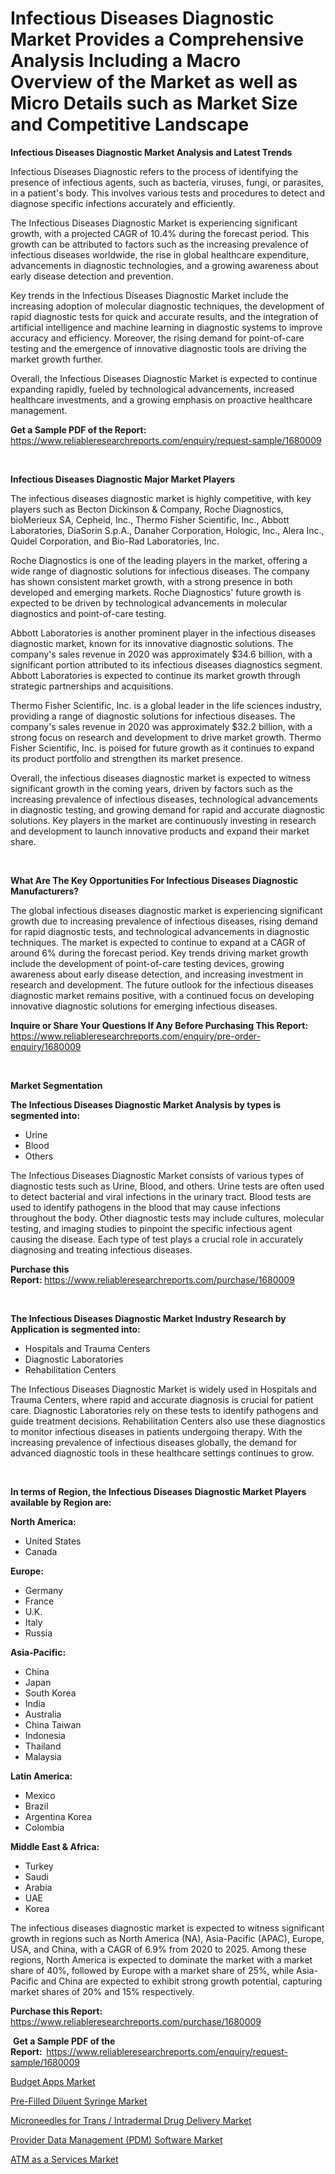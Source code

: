 <p><h1>Infectious Diseases Diagnostic Market Provides a Comprehensive Analysis Including a Macro Overview of the Market as well as Micro Details such as Market Size and Competitive Landscape</h1></p><p><strong>Infectious Diseases Diagnostic Market Analysis and Latest Trends</strong></p>
<p><p>Infectious Diseases Diagnostic refers to the process of identifying the presence of infectious agents, such as bacteria, viruses, fungi, or parasites, in a patient's body. This involves various tests and procedures to detect and diagnose specific infections accurately and efficiently.</p><p>The Infectious Diseases Diagnostic Market is experiencing significant growth, with a projected CAGR of 10.4% during the forecast period. This growth can be attributed to factors such as the increasing prevalence of infectious diseases worldwide, the rise in global healthcare expenditure, advancements in diagnostic technologies, and a growing awareness about early disease detection and prevention.</p><p>Key trends in the Infectious Diseases Diagnostic Market include the increasing adoption of molecular diagnostic techniques, the development of rapid diagnostic tests for quick and accurate results, and the integration of artificial intelligence and machine learning in diagnostic systems to improve accuracy and efficiency. Moreover, the rising demand for point-of-care testing and the emergence of innovative diagnostic tools are driving the market growth further.</p><p>Overall, the Infectious Diseases Diagnostic Market is expected to continue expanding rapidly, fueled by technological advancements, increased healthcare investments, and a growing emphasis on proactive healthcare management.</p></p>
<p><strong>Get a Sample PDF of the Report:&nbsp;</strong> <a href="https://www.reliableresearchreports.com/enquiry/request-sample/1680009">https://www.reliableresearchreports.com/enquiry/request-sample/1680009</a></p>
<p>&nbsp;</p>
<p><strong>Infectious Diseases Diagnostic Major Market Players</strong></p>
<p><p>The infectious diseases diagnostic market is highly competitive, with key players such as Becton Dickinson & Company, Roche Diagnostics, bioMerieux SA, Cepheid, Inc., Thermo Fisher Scientific, Inc., Abbott Laboratories, DiaSorin S.p.A., Danaher Corporation, Hologic, Inc., Alera Inc., Quidel Corporation, and Bio-Rad Laboratories, Inc.</p><p>Roche Diagnostics is one of the leading players in the market, offering a wide range of diagnostic solutions for infectious diseases. The company has shown consistent market growth, with a strong presence in both developed and emerging markets. Roche Diagnostics' future growth is expected to be driven by technological advancements in molecular diagnostics and point-of-care testing.</p><p>Abbott Laboratories is another prominent player in the infectious diseases diagnostic market, known for its innovative diagnostic solutions. The company's sales revenue in 2020 was approximately $34.6 billion, with a significant portion attributed to its infectious diseases diagnostics segment. Abbott Laboratories is expected to continue its market growth through strategic partnerships and acquisitions.</p><p>Thermo Fisher Scientific, Inc. is a global leader in the life sciences industry, providing a range of diagnostic solutions for infectious diseases. The company's sales revenue in 2020 was approximately $32.2 billion, with a strong focus on research and development to drive market growth. Thermo Fisher Scientific, Inc. is poised for future growth as it continues to expand its product portfolio and strengthen its market presence.</p><p>Overall, the infectious diseases diagnostic market is expected to witness significant growth in the coming years, driven by factors such as the increasing prevalence of infectious diseases, technological advancements in diagnostic testing, and growing demand for rapid and accurate diagnostic solutions. Key players in the market are continuously investing in research and development to launch innovative products and expand their market share.</p></p>
<p>&nbsp;</p>
<p><strong>What Are The Key Opportunities For Infectious Diseases Diagnostic Manufacturers?</strong></p>
<p><p>The global infectious diseases diagnostic market is experiencing significant growth due to increasing prevalence of infectious diseases, rising demand for rapid diagnostic tests, and technological advancements in diagnostic techniques. The market is expected to continue to expand at a CAGR of around 6% during the forecast period. Key trends driving market growth include the development of point-of-care testing devices, growing awareness about early disease detection, and increasing investment in research and development. The future outlook for the infectious diseases diagnostic market remains positive, with a continued focus on developing innovative diagnostic solutions for emerging infectious diseases.</p></p>
<p><strong>Inquire or Share Your Questions If Any Before Purchasing This Report:</strong> <a href="https://www.reliableresearchreports.com/enquiry/pre-order-enquiry/1680009">https://www.reliableresearchreports.com/enquiry/pre-order-enquiry/1680009</a></p>
<p>&nbsp;</p>
<p><strong>Market Segmentation</strong></p>
<p><strong>The Infectious Diseases Diagnostic Market Analysis by types is segmented into:</strong></p>
<p><ul><li>Urine</li><li>Blood</li><li>Others</li></ul></p>
<p><p>The Infectious Diseases Diagnostic Market consists of various types of diagnostic tests such as Urine, Blood, and others. Urine tests are often used to detect bacterial and viral infections in the urinary tract. Blood tests are used to identify pathogens in the blood that may cause infections throughout the body. Other diagnostic tests may include cultures, molecular testing, and imaging studies to pinpoint the specific infectious agent causing the disease. Each type of test plays a crucial role in accurately diagnosing and treating infectious diseases.</p></p>
<p><strong>Purchase this Report:&nbsp;</strong><a href="https://www.reliableresearchreports.com/purchase/1680009">https://www.reliableresearchreports.com/purchase/1680009</a></p>
<p>&nbsp;</p>
<p><strong>The Infectious Diseases Diagnostic Market Industry Research by Application is segmented into:</strong></p>
<p><ul><li>Hospitals and Trauma Centers</li><li>Diagnostic Laboratories</li><li>Rehabilitation Centers</li></ul></p>
<p><p>The Infectious Diseases Diagnostic Market is widely used in Hospitals and Trauma Centers, where rapid and accurate diagnosis is crucial for patient care. Diagnostic Laboratories rely on these tests to identify pathogens and guide treatment decisions. Rehabilitation Centers also use these diagnostics to monitor infectious diseases in patients undergoing therapy. With the increasing prevalence of infectious diseases globally, the demand for advanced diagnostic tools in these healthcare settings continues to grow.</p></p>
<p>&nbsp;</p>
<p><strong>In terms of Region, the Infectious Diseases Diagnostic Market Players available by Region are:</strong></p>
<p>
    <p> <strong> North America: </strong>
        <ul>
            <li>United States</li>
            <li>Canada</li>
        </ul>
        </p> 
    <p> <strong> Europe: </strong>
        <ul>
            <li>Germany</li>
            <li>France</li>
            <li>U.K.</li>
            <li>Italy</li>
            <li>Russia</li>
        </ul>
        </p> 
    <p> <strong> Asia-Pacific: </strong>
        <ul>
            <li>China</li>
            <li>Japan</li>
            <li>South Korea</li>
            <li>India</li>
            <li>Australia</li>
            <li>China Taiwan</li>
            <li>Indonesia</li>
            <li>Thailand</li>
            <li>Malaysia</li>
        </ul>
        </p> 
    <p> <strong> Latin America: </strong>
        <ul>
            <li>Mexico</li>
            <li>Brazil</li>
            <li>Argentina Korea</li>
            <li>Colombia</li>
        </ul>
        </p> 
    <p> <strong> Middle East & Africa: </strong>
        <ul>
            <li>Turkey</li>
            <li>Saudi</li>
            <li>Arabia</li>
            <li>UAE</li>
            <li>Korea</li>
        </ul>
    </p>
    </p>
<p><p>The infectious diseases diagnostic market is expected to witness significant growth in regions such as North America (NA), Asia-Pacific (APAC), Europe, USA, and China, with a CAGR of 6.9% from 2020 to 2025. Among these regions, North America is expected to dominate the market with a market share of 40%, followed by Europe with a market share of 25%, while Asia-Pacific and China are expected to exhibit strong growth potential, capturing market shares of 20% and 15% respectively.</p></p>
<p><strong>Purchase this Report: </strong><a href="https://www.reliableresearchreports.com/purchase/1680009">https://www.reliableresearchreports.com/purchase/1680009</a></p>
<p>&nbsp;<strong>Get a Sample PDF of the Report:&nbsp;&nbsp;</strong><a href="https://www.reliableresearchreports.com/enquiry/request-sample/1680009">https://www.reliableresearchreports.com/enquiry/request-sample/1680009</a></p>
<p><strong></strong></p>
<p><p><a href="https://medium.com/@marionlang1939/budget-apps-market-exploring-market-share-market-trends-and-future-growth-4bf17435be31">Budget Apps Market</a></p><p><a href="https://github.com/eeaveuhhh/Market-Research-Report-List-1/blob/main/pre-filled-diluent-syringe-market.md">Pre-Filled Diluent Syringe Market</a></p><p><a href="https://github.com/brentleyjimmiealvaradoz4l1rea/Market-Research-Report-List-1/blob/main/microneedles-for-trans-intradermal-drug-delivery-market.md">Microneedles for Trans / Intradermal Drug Delivery Market</a></p><p><a href="https://medium.com/@marionlang1939/provider-data-management-pdm-software-market-trends-forecast-and-competitive-analysis-to-2031-fde22994f39f">Provider Data Management (PDM) Software Market</a></p><p><a href="https://medium.com/@marionlang1939/atm-as-a-services-market-the-key-to-successful-business-strategy-forecast-till-2031-c92511738c7b">ATM as a Services Market</a></p></p>
